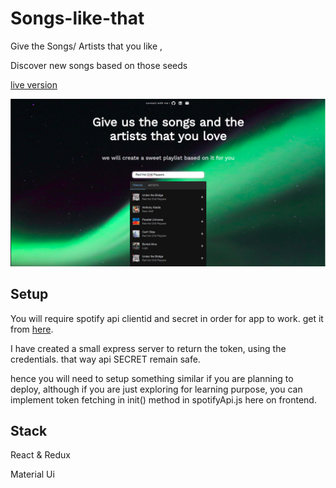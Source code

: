 # Songs-like-that

Give the Songs/ Artists that you like , 

Discover new songs based on those seeds

[live version](https://songs-like-that.vercel.app/)

![Screenshot1](/ss1.png)

## Setup
You will require spotify api clientid and secret in order for app to work.
get it from [here](developer.spotify.com).

I have created a small express server to return the token, using the credentials.
that way api SECRET remain safe.

hence you will need to setup something similar if you are planning to deploy, although if you are just exploring for learning purpose, you can implement token fetching in 
init() method in spotifyApi.js here on frontend.
 
## Stack
React & Redux


Material Ui
